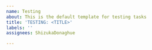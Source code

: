 ```yaml
---
name: Testing
about: This is the default template for testing tasks
title: 'TESTING: <TITLE>'
labels: ''
assignees: ShizukaDonaghue

---
```



